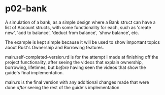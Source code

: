 # p02-bank

A simulation of a bank, as a simple design where a Bank struct can have a list of Account structs, with some functionality for each, such as 'create new', 'add to balance', 'deduct from balance', 'show balance', etc.

The example is kept simple because it will be used to show important topics about Rust's Ownership and Borrowing features.

main.self-completed-version.rd is for the attempt I made at finishing off the project functionality, after seeing the videos that explain ownership, borrowing, lifetimes, but _*before*_ having seen the videos that show the guide's final implementation.

main.rs is the final version with any additional changes made that were done _after_ seeing the rest of the guide's implementation.
